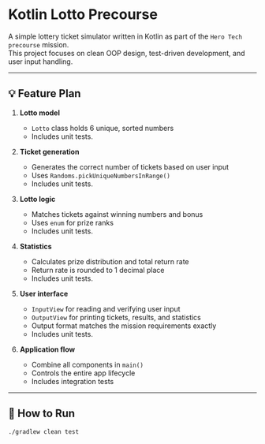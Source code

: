 # Kotlin Lotto Precourse

A simple lottery ticket simulator written in Kotlin as part of the `Hero Tech precourse` mission.  
This project focuses on clean OOP design, test-driven development, and user input handling.

---

## 💡 Feature Plan

1. **Lotto model**
    - `Lotto` class holds 6 unique, sorted numbers
    - Includes unit tests.

2. **Ticket generation**
    - Generates the correct number of tickets based on user input
    - Uses `Randoms.pickUniqueNumbersInRange()`
    - Includes unit tests.

3. **Lotto logic**
    - Matches tickets against winning numbers and bonus
    - Uses `enum` for prize ranks
    - Includes unit tests.

4. **Statistics**
    - Calculates prize distribution and total return rate
    - Return rate is rounded to 1 decimal place
    - Includes unit tests.

5. **User interface**
    - `InputView` for reading and verifying user input
    - `OutputView` for printing tickets, results, and statistics
    - Output format matches the mission requirements exactly
    - Includes unit tests.

6. **Application flow**
    - Combine all components in `main()`
    - Controls the entire app lifecycle
    - Includes integration tests

---

## 🚀 How to Run

```bash
./gradlew clean test